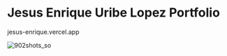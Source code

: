 # Jesus Enrique Uribe Lopez Portfolio

jesus-enrique.vercel.app

![902shots_so](https://github.com/user-attachments/assets/4cbcf476-865c-4a16-b53c-377f54eff229)
